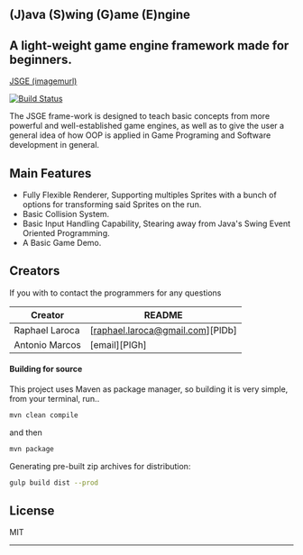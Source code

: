 ## (J)ava (S)wing (G)ame (E)ngine
## A light-weight game engine framework made for beginners.

[JSGE (imagemurl)](imagem)

[![Build Status](https://travis-ci.org/joemccann/dillinger.svg?branch=master)](https://travis-ci.org/joemccann/dillinger)

The JSGE frame-work is designed to teach basic concepts from more powerful and well-established game engines, as well
as to give the user a general idea of how OOP is applied in Game Programing and Software development in general.

## Main Features

- Fully Flexible Renderer, Supporting multiples Sprites with a bunch of options for transforming said Sprites on the run.
- Basic Collision System.
- Basic Input Handling Capability, Stearing away from Java's Swing Event Oriented Programming.
- A Basic Game Demo.

## Creators
If you with to contact the programmers for any questions

| Creator | README |
| ------ | ------ |
| Raphael Laroca | [raphael.laroca@gmail.com][PlDb] |
| Antonio Marcos | [email][PlGh] |

#### Building for source

This project uses Maven as package manager, so building it is very simple, from your terminal, run..
```sh
mvn clean compile
```
and then
```sh
mvn package
```

Generating pre-built zip archives for distribution:

```sh
gulp build dist --prod
```
## License

MIT

******


